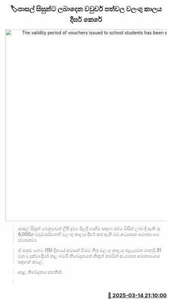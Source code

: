 <p align='center'><b><h2 align='center' title='The validity period of vouchers issued to school students has been extended.'>🏷පාසල් සිසුන්ට ලබාදෙන වවුචර් පත්වල වලංගු කාලය දීර්ඝ කෙරේ</h2></b></p>
<p align='center'><img src='https://helakuru.sgp1.cdn.digitaloceanspaces.com/esana/images/lib/school-students[1].jpg' width='600' alt='The validity period of vouchers issued to school students has been extended.'></p>

> පාසල් සිසුන් වෙනුවෙන් ලිපි ද්‍රව්‍ය මිලදී ගැනීම සඳහා රජය විසින් ලබා දී ඇති රු 6,000ක වවුචර්පතෙහි වලංගු කාලය දීර්ඝ කර ඇති බව අධ්‍යාපන අමාත්‍යංශය පවසනවා.

> ඒ අනුව හෙට (15) දිනයේ අවසන් වීමට තිබූ වලංගු කාලය එළැඹෙන මාර්තු 31 වන දා දක්වා දීර්ඝ කළ බවයි නිවේදනයක් නිකුත් කරමින් අධ්‍යාපන අමාත්‍යාංශය සඳහන් කළේ.

> අදාළ නිවේදනය පහතින්. 

>  



<h3 align='right'><a href='https://www.helakuru.lk/esana/p/108339/'>📅 2025-03-14 21:10:00</a></h3>
